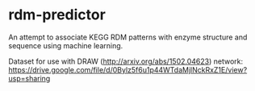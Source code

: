 # rdm-predictor
An attempt to associate KEGG RDM patterns with enzyme structure and sequence using machine learning.

Dataset for use with DRAW (http://arxiv.org/abs/1502.04623) network: https://drive.google.com/file/d/0Bylz5f6u1p44WTdaMjlNckRxZ1E/view?usp=sharing
